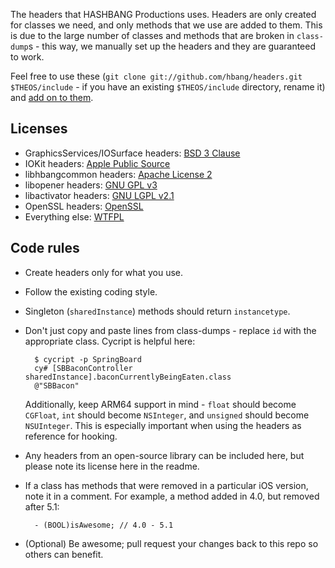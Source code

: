 The headers that HASHBANG Productions uses. Headers are only created for classes we need, and only methods that we use are added to them. This is due to the large number of classes and methods that are broken in `class-dump`s - this way, we manually set up the headers and they are guaranteed to work.

Feel free to use these (`git clone git://github.com/hbang/headers.git $THEOS/include` - if you have an existing `$THEOS/include` directory, rename it) and [add on to them](https://github.com/hbang/headers/pulls).

## Licenses
* GraphicsServices/IOSurface headers: [BSD 3 Clause](http://opensource.org/licenses/BSD-3-Clause)
* IOKit headers: [Apple Public Source](http://www.opensource.apple.com/apsl)
* libhbangcommon headers: [Apache License 2](https://www.apache.org/licenses/LICENSE-2.0.html)
* libopener headers: [GNU GPL v3](https://www.gnu.org/copyleft/gpl.html)
* libactivator headers: [GNU LGPL v2.1](https://www.gnu.org/licenses/old-licenses/lgpl-2.1.html)
* OpenSSL headers: [OpenSSL](https://www.openssl.org/source/license.html)
* Everything else: [WTFPL](http://wtfpl.net)

## Code rules
* Create headers only for what you use.
* Follow the existing coding style.
* Singleton (`sharedInstance`) methods should return `instancetype`.
* Don't just copy and paste lines from class-dumps - replace `id` with the appropriate class. Cycript is helpful here:

        $ cycript -p SpringBoard
        cy# [SBBaconController sharedInstance].baconCurrentlyBeingEaten.class
        @"SBBacon"

    Additionally, keep ARM64 support in mind - `float` should become `CGFloat`, `int` should become `NSInteger`, and `unsigned` should become `NSUInteger`. This is especially important when using the headers as reference for hooking.
* Any headers from an open-source library can be included here, but please note its license here in the readme.
* If a class has methods that were removed in a particular iOS version, note it in a comment. For example, a method added in 4.0, but removed after 5.1:

        - (BOOL)isAwesome; // 4.0 - 5.1
* (Optional) Be awesome; pull request your changes back to this repo so others can benefit.
